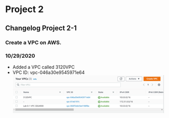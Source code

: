# Project 2

## Changelog Project 2-1

### Create a VPC on AWS.

### 10/29/2020 
 
- Added a VPC called 3120VPC
- VPC ID: vpc-046a30e9545971e64
![screenshot of VPC](Project2/screenshots/vpc.png)

